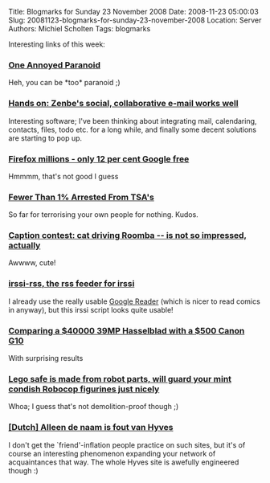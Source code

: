 Title: Blogmarks for Sunday 23 November 2008
Date: 2008-11-23 05:00:03
Slug: 20081123-blogmarks-for-sunday-23-november-2008
Location: Server
Authors: Michiel Scholten
Tags: blogmarks

<p>Interesting links of this week:</p>
<h3><a href="http://notalwaysright.com/one-annoyed-paranoid/1358">One Annoyed Paranoid</a></h3>
<p>Heh, you can be *too* paranoid ;)</p>
<h3><a href="http://arstechnica.com/news.ars/post/20081118-hands-on-zenbes-social-collaborative-e-mail-works-well.html">Hands on: Zenbe's social, collaborative e-mail works well</a></h3>
<p>Interesting software; I've been thinking about integrating mail, calendaring, contacts, files, todo etc. for a long while, and finally some decent solutions are starting to pop up.</p>
<h3><a href="http://www.theregister.co.uk/2008/11/20/mozilla_2007_financials/">Firefox millions - only 12 per cent Google free</a></h3>
<p>Hmmmm, that's not good I guess</p>
<h3><a href="http://it.slashdot.org/article.pl?sid=08/11/18/2326220">Fewer Than 1% Arrested From TSA's </a></h3>
<p>So far for terrorising your own people for nothing. Kudos.</p>
<h3><a href="http://www.engadget.com/2008/11/20/caption-contest-cat-drives-roomba-is-not-so-impressed-actua/">Caption contest: cat driving Roomba -- is not so impressed, actually</a></h3>
<p>Awwww, cute!</p>
<h3><a href="http://www.freshdot.net/irssi-irssi-rss.shtml">irssi-rss, the rss feeder for irssi</a></h3>
<p>I already use the really usable <a href="http://www.google.com/reader/">Google Reader</a> (which is nicer to read comics in anyway), but this irssi script looks quite usable!</p>
<h3><a href="http://www.luminous-landscape.com/reviews/kidding.shtml">Comparing a $40000 39MP Hasselblad with a $500 Canon G10</a></h3>
<p>With surprising results</p>
<h3><a href="http://www.engadget.com/2008/11/19/lego-safe-is-made-from-robot-parts-will-guard-your-mint-condish/">Lego safe is made from robot parts, will guard your mint condish Robocop figurines just nicely</a></h3>
<p>Whoa; I guess that's not demolition-proof though ;)</p>
<h3><a href="http://www.nrcnext.nl/opinie/article2062989.ece/Alleen_de_naam_is_fout_van_Hyves-_vrienden">[Dutch] Alleen de naam is fout van Hyves</a></h3>
<p>I don't get the `friend'-inflation people practice on such sites, but it's of course an interesting phenomenon expanding your network of acquaintances that way. The whole Hyves site is awefully engineered though :)</p>
